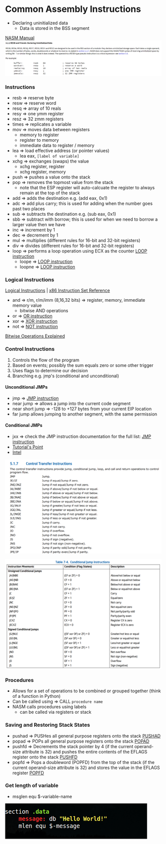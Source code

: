 # Common Assembly Instructions

* Declaring uninitialized data
    * Data is stored in the BSS segment

[NASM Manual](https://nasm.us/doc/nasmdoc3.html)
<kbd><img src="https://github.com/billburn/assembly/blob/master/Instructions/Screen-Captures/Uninitialized-Data-01.png" /></kbd>

### Instructions
* resb => reserve byte
* resw => reserve word
* resq => array of 10 reals
* resy => one ymm register
* resz => 32 zmm registers
* times => replicates a variable
* mov => moves data between registers
    * memory to register
    * register to memory
    * immediate data to register / memory
* lea => load effective address (or pointer values)
    * lea eax, `[label of variable]`
* xchg => exchanges (swaps) the value
    * xchg register, register
    * xchg register, memory
* push => pushes a value onto the stack
* pop => removes the topmost value from the stack
    * note that the ESP register will auto-calcuate the register to always remain at the top of the stack
* add => adds the destination e.g. (add eax, 0x1)
* adc => add plus carry; this is used for adding when the number goes past two places
* sub => subtracts the destination e.g. (sub eax, 0x1)
* sbb => subtract with borrow; this is used for when we need to borrow a larger value then we have
* inc => increment by 1
* dec => decrement by 1
* mul => multiplies (different rules for 16-bit and 32-bit registers)
* div => divides (different rules for 16-bit and 32-bit registers)
* loop => performs a loop operation using ECX as the counter [LOOP instruction](https://c9x.me/x86/html/file_module_x86_id_161.html)
    * loope => [LOOP instruction](https://c9x.me/x86/html/file_module_x86_id_161.html)
    * loopne => [LOOP instruction](https://c9x.me/x86/html/file_module_x86_id_161.html)

### Logical Instructions
[Logical Instructions](https://www.tutorialspoint.com/assembly_programming/assembly_logical_instructions.htm) | [x86 Instruction Set Reference](https://c9x.me/x86/)
* and => r/m, r/m/imm (8,16,32 bits) => register, memory, immediate memory value
    * bitwise AND operations
* or => [OR instruction](https://c9x.me/x86/html/file_module_x86_id_219.html)
* xor => [XOR instruction](https://c9x.me/x86/html/file_module_x86_id_330.html)
* not => [NOT instruction](https://c9x.me/x86/html/file_module_x86_id_218.html)

[Bitwise Operations Explained](https://en.wikipedia.org/wiki/Bitwise_operation)

### Control Instructions
<ol>
<li> Controls the flow of the program </li>
<li> Based on events; possibly the sum equals zero or some other trigger </li>
<li> Uses flags to determine our decision</li>
<li> Branching e.g. jmp's (conditional and unconditional) </li>
</ol>

#### Unconditional JMPs
* jmp => [JMP instruction](https://c9x.me/x86/html/file_module_x86_id_147.html)
* near jump => allows a jump into the current code segment
*   near short jump => -128 to +127 bytes from your current EIP location
* far jump allows jumping to another segment, with the same permission

#### Conditional JMPs
* jxx => check the JMP instruction documentation for the full list: [JMP instruction](https://c9x.me/x86/html/file_module_x86_id_147.html)
* [Tutorial's Point](https://www.tutorialspoint.com/assembly_programming/assembly_conditions.htm)
* [Intel](https://software.intel.com/sites/default/files/managed/39/c5/325462-sdm-vol-1-2abcd-3abcd.pdf)

<kbd><img src="https://github.com/billburn/assembly/blob/master/Instructions/Screen-Captures/jmp-instructions-01.png" /></kbd>

<kbd><img src="https://github.com/billburn/assembly/blob/master/Instructions/Screen-Captures/jmp-instructions-02.png" /></kbd>

### Procedures
* Allows for a set of operations to be combined or grouped together (think of a function in Python)
* Can be called using => CALL `procedure name`
* NASM calls procedures using labels
    * can be called via registers or stack

### Saving and Restoring Stack States
* pushad => PUSHes all general purpose registers onto the stack [PUSHAD](https://c9x.me/x86/html/file_module_x86_id_270.html)
* popad => POPs all general purpose registers onto the stack [POPAD](https://c9x.me/x86/html/file_module_x86_id_249.html)
* pushfd => Decrements the stack pointer by 4 (if the current operand-size attribute is 32) and pushes the entire contents of the EFLAGS register onto the stack [PUSHFD](https://c9x.me/x86/html/file_module_x86_id_271.html)
* popfd => Pops a doubleword (POPFD) from the top of the stack (if the current operand-size attribute is 32) and stores the value in the EFLAGS register [POPFD](https://c9x.me/x86/html/file_module_x86_id_250.html)

### Get length of variable
* msglen equ $-variable-name

<kbd><img src="https://github.com/billburn/assembly/blob/master/Instructions/Screen-Captures/message-len-01.png" /></kbd>